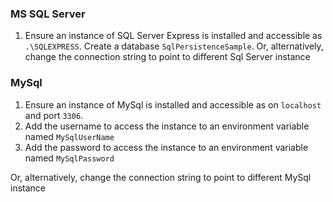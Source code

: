 

### MS SQL Server

 1. Ensure an instance of SQL Server Express is installed and accessible as `.\SQLEXPRESS`. Create a database `SqlPersistenceSample`. Or, alternatively, change the connection string to point to different Sql Server instance


### MySql

 1. Ensure an instance of MySql is installed and accessible as on `localhost` and port `3306`.
 1. Add the username to access the instance to an environment variable named `MySqlUserName`
 1. Add the password to access the instance to an environment variable named `MySqlPassword`

Or, alternatively, change the connection string to point to different MySql instance